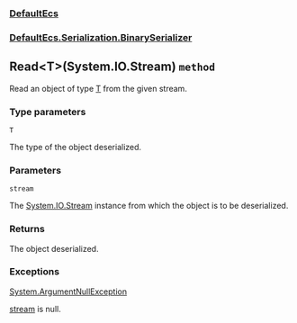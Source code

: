 ### [DefaultEcs](./DefaultEcs.md 'DefaultEcs')
### [DefaultEcs.Serialization.BinarySerializer](./DefaultEcs-Serialization-BinarySerializer.md 'DefaultEcs.Serialization.BinarySerializer')
## Read&lt;T&gt;(System.IO.Stream) `method`
Read an object of type [T](#DefaultEcs-Serialization-BinarySerializer-Read-T-(System-IO-Stream)-T 'DefaultEcs.Serialization.BinarySerializer.Read&lt;T&gt;(System.IO.Stream).T') from the given stream.
### Type parameters

<a name='DefaultEcs-Serialization-BinarySerializer-Read-T-(System-IO-Stream)-T'></a>
`T`

The type of the object deserialized.
### Parameters

<a name='DefaultEcs-Serialization-BinarySerializer-Read-T-(System-IO-Stream)-stream'></a>
`stream`

The [System.IO.Stream](https://docs.microsoft.com/en-us/dotnet/api/System.IO.Stream 'System.IO.Stream') instance from which the object is to be deserialized.
### Returns
The object deserialized.
### Exceptions

[System.ArgumentNullException](https://docs.microsoft.com/en-us/dotnet/api/System.ArgumentNullException 'System.ArgumentNullException')

[stream](#DefaultEcs-Serialization-BinarySerializer-Read-T-(System-IO-Stream)-stream 'DefaultEcs.Serialization.BinarySerializer.Read&lt;T&gt;(System.IO.Stream).stream') is null.
